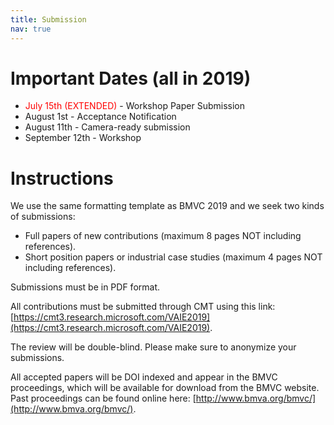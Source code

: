 ```yaml
---
title: Submission
nav: true
---
```


# Important Dates (all in 2019)

- <span style="color:red">July 15th (EXTENDED)</span> - Workshop Paper Submission
- August 1st - Acceptance Notification
- August 11th - Camera-ready submission
- September 12th - Workshop

# Instructions

We use the same formatting template as BMVC 2019 and we seek two kinds of submissions:

- Full papers of new contributions (maximum 8 pages NOT including references).
- Short position papers or industrial case studies (maximum 4 pages NOT including references).

Submissions must be in PDF format. 

All contributions must be submitted through CMT using this link: [https://cmt3.research.microsoft.com/VAIE2019](https://cmt3.research.microsoft.com/VAIE2019). 

The review will be double-blind. Please make sure to anonymize your submissions. 

All accepted papers will be DOI indexed and appear in the BMVC proceedings, which will be available for download from the BMVC website. Past proceedings can be found online here: [http://www.bmva.org/bmvc/](http://www.bmva.org/bmvc/). 
